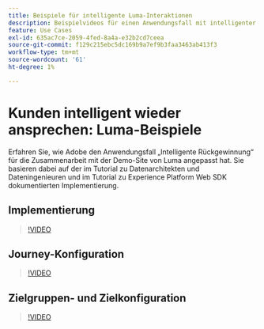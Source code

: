 ```yaml
---
title: Beispiele für intelligente Luma-Interaktionen
description: Beispielvideos für einen Anwendungsfall mit intelligenter Rückgewinnung.
feature: Use Cases
exl-id: 635ac7ce-2059-4fed-8a4a-e32b2cd7ceea
source-git-commit: f129c215ebc5dc169b9a7ef9b3faa3463ab413f3
workflow-type: tm+mt
source-wordcount: '61'
ht-degree: 1%

---
```


# Kunden intelligent wieder ansprechen: Luma-Beispiele

Erfahren Sie, wie Adobe den Anwendungsfall „Intelligente Rückgewinnung“ für die Zusammenarbeit mit der Demo-Site von Luma angepasst hat. Sie basieren dabei auf der im Tutorial zu Datenarchitekten und Dateningenieuren und im Tutorial zu Experience Platform Web SDK dokumentierten Implementierung.

## Implementierung

>[!VIDEO](https://video.tv.adobe.com/v/3425184/?quality=12&learn=on)

## Journey-Konfiguration

>[!VIDEO](https://video.tv.adobe.com/v/3427101/?quality=12&learn=on)

## Zielgruppen- und Zielkonfiguration

>[!VIDEO](https://video.tv.adobe.com/v/3427451/?quality=12&learn=on)
